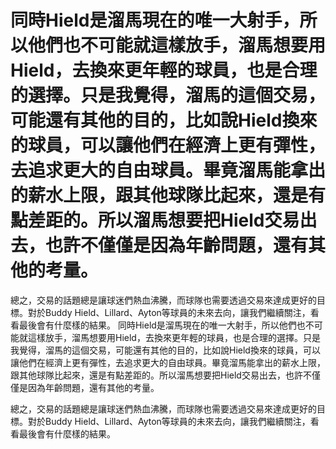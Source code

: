 #  同時Hield是溜馬現在的唯一大射手，所以他們也不可能就這樣放手，溜馬想要用Hield，去換來更年輕的球員，也是合理的選擇。只是我覺得，溜馬的這個交易，可能還有其他的目的，比如說Hield換來的球員，可以讓他們在經濟上更有彈性，去追求更大的自由球員。畢竟溜馬能拿出的薪水上限，跟其他球隊比起來，還是有點差距的。所以溜馬想要把Hield交易出去，也許不僅僅是因為年齡問題，還有其他的考量。

 總之，交易的話題總是讓球迷們熱血沸騰，而球隊也需要透過交易來達成更好的目標。對於Buddy Hield、Lillard、Ayton等球員的未來去向，讓我們繼續關注，看看最後會有什麼樣的結果。 
  同時Hield是溜馬現在的唯一大射手，所以他們也不可能就這樣放手，溜馬想要用Hield，去換來更年輕的球員，也是合理的選擇。只是我覺得，溜馬的這個交易，可能還有其他的目的，比如說Hield換來的球員，可以讓他們在經濟上更有彈性，去追求更大的自由球員。畢竟溜馬能拿出的薪水上限，跟其他球隊比起來，還是有點差距的。所以溜馬想要把Hield交易出去，也許不僅僅是因為年齡問題，還有其他的考量。

 總之，交易的話題總是讓球迷們熱血沸騰，而球隊也需要透過交易來達成更好的目標。對於Buddy Hield、Lillard、Ayton等球員的未來去向，讓我們繼續關注，看看最後會有什麼樣的結果。